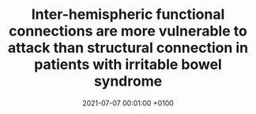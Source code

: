 ---
title: "Inter-hemispheric functional connections are more vulnerable to attack than structural connection in patients with irritable bowel syndrome"
date: 2021-07-07 00:01:00 +0100
selected: false
pub: "Journal of Neurogastroenterology and Motility, "
pub_date: "2021"
cover: /assets/images/covers/ibs1.jpg
authors:
  - Guangyao Liu*
  - Shan Li*
  - Nan Chen
  - ...
  - Bin Hu
links:
  Paper: https://pmc.ncbi.nlm.nih.gov/articles/PMC8266492/
---